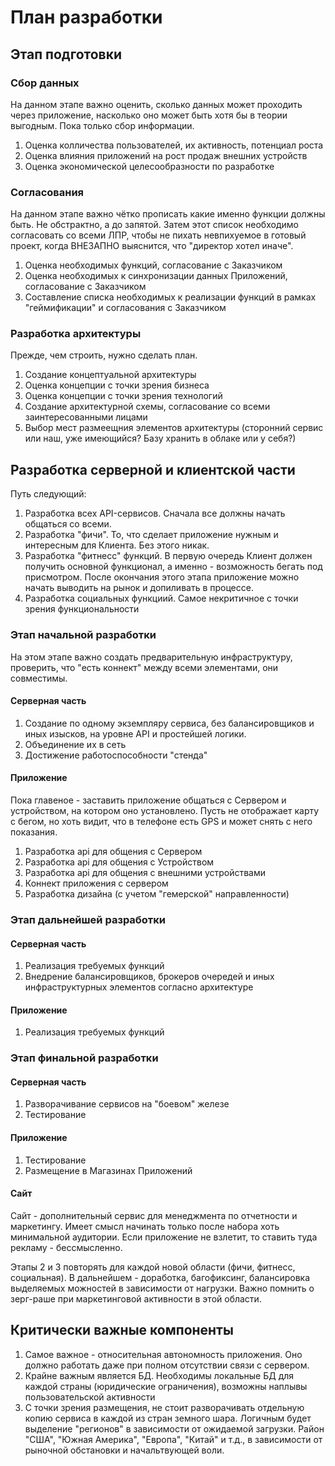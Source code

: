# План разработки
## Этап подготовки
### Сбор данных
На данном этапе важно оценить, сколько данных может проходить через приложение, насколько оно может быть хотя бы в теории выгодным. Пока только сбор информации.
1. Оценка колличества пользователей, их активность, потенциал роста
2. Оценка влияния приложений на рост продаж внешних устройств
3. Оценка экономической целесообразности по разработке

### Согласования
На данном этапе важно чётко прописать какие именно функции должны быть. Не обстрактно, а до запятой. Затем этот список необходимо согласовать со всеми ЛПР, чтобы не пихать невпихуемое в готовый проект, когда ВНЕЗАПНО выяснится, что "директор хотел иначе".
1. Оценка необходимых функций, согласование с Заказчиком
2. Оценка необходимых к синхронизации данных Приложений, согласование с Заказчиком
3. Составление списка необходимых к реализации функций в рамках "геймификации" и согласования с Заказчиком

### Разработка архитектуры
Прежде, чем строить, нужно сделать план.
1. Создание концептуальной архитектуры
2. Оценка концепции с точки зрения бизнеса
3. Оценка концепции с точки зрения технологий
4. Создание архитектурной схемы, согласование со всеми заинтересованными лицами
5. Выбор мест размеещния элементов архитектуры (сторонний сервис или наш, уже имеющийся? Базу хранить в облаке или у себя?)

## Разработка серверной и клиентской части 
Путь следующий:
1. Разработка всех API-сервисов. Сначала все должны начать общаться со всеми.
2. Разработка "фичи". То, что сделает приложение нужным и интересным для Клиента. Без этого никак.
3. Разработка "фитнесс" функций. В первую очередь Клиент должен получить основной функционал, а именно - возможность бегать под присмотром. После окончания этого этапа приложение можно начать выводить на рынок и допиливать в процессе.
3. Разработка социальных функциий. Самое некритичное с точки зрения функциональности

### Этап начальной разработки
На этом этапе важно создать предварительную инфраструктуру, проверить, что "есть коннект" между всеми элементами, они совместимы. 
#### Серверная часть
1. Создание по одному экземпляру сервиса, без балансировщиков и иных изысков, на уровне API и простейшей логики.
2. Объединение их в сеть
3. Достижение работоспособности "стенда"
#### Приложение
Пока главеное - заставить приложение общаться с Сервером и устройством, на котором оно установлено. Пусть не отображает карту с бегом, но хоть видит, что в телефоне есть GPS и может снять с него показания.
1. Разработка api для общения с Сервером
2. Разработка api для общения с Устройством
3. Разработка api для общения с внешними устройствами
4. Коннект приложения с сервером
5. Разработка дизайна (с учетом "гемерской" направленности)

### Этап дальнейшей разработки
#### Серверная часть
1. Реализация требуемых функций
2. Внедрение балансировщиков, брокеров очередей и иных инфраструктурных элементов согласно архитектуре
#### Приложение
1. Реализация требуемых функций

### Этап финальной разработки
#### Серверная часть
1. Разворачивание сервисов на "боевом" железе
2. Тестирование
#### Приложение
1. Тестирование
2. Размещение в Магазинах Приложений
#### Сайт
Сайт - дополнительный сервис для менеджмента по отчетности и маркетингу. Имеет смысл начинать только после набора хоть минимальной аудитории. Если приложение не взлетит, то ставить туда рекламу - бессмысленно.

Этапы 2 и 3 повторять для каждой новой области (фичи, фитнесс, социальная). 
В дальнейшем - доработка, багофиксинг, балансировка выделяемых можностей в зависимости от нагрузки.
Важно помнить о зерг-раше при маркетинговой активности в этой области.

## Критически важные компоненты
1. Самое важное - относительная автономность приложения. Оно должно работать даже при полном отсутствии связи с сервером. 
2. Крайне важным является БД. Необходимы локальные БД для каждой страны (юридические ограничения), возможны наплывы пользовательской активности
3. С точки зрения размещения, не стоит разворачивать отдельную копию сервиса в каждой из стран земного шара. Логичным будет выделение "регионов" в зависимости от ожидаемой загрузки. Район "США", "Южная Америка", "Европа", "Китай" и т.д., в зависимости от рыночной обстановки и начальтвующей воли.
